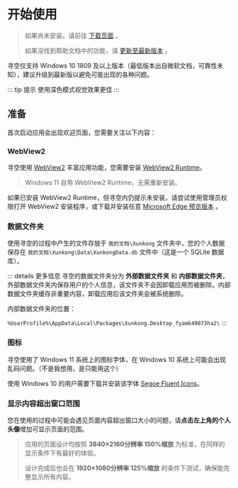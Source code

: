 # 开始使用

> 如果尚未安装，请前往 [下载页面](../../release/desktop/download.md) 。
> 
> 如果没找到帮助文档中的功能，请 [更新至最新版本](../../release/desktop/history/index.md) 。

寻空仅支持 Windows 10 1809 及以上版本（最低版本出自微软文档，可靠性未知），建议升级到最新版以避免可能出现的各种问题。

::: tip 提示
使用深色模式视觉效果更佳
:::

## 准备

首次启动应用会出现欢迎页面，您需要关注以下内容：

### WebView2

寻空使用 [WebView2](https://docs.microsoft.com/microsoft-edge/webview2/) 丰富应用功能，您需要安装 [WebView2 Runtime](https://go.microsoft.com/fwlink/p/?LinkId=2124703)。

> Windows 11 自带 WebView2 Runtime，无需重新安装。

如果已安装 WebView2 Runtime，但寻空内仍提示未安装，请尝试使用管理员权限打开 WebView2 安装程序，或下载并安装任意 [Microsoft Edge 预览版本](https://www.microsoftedgeinsider.com/download) 。

### 数据文件夹

使用寻空的过程中产生的文件存放于 `我的文档\Xunkong` 文件夹中，您的个人数据保存在 `我的文档\Xunkong\Data\XunkongData.db` 文件中（这是一个 SQLite 数据库）。

::: details 更多信息
寻空的数据文件夹分为 **外部数据文件夹** 和 **内部数据文件夹**，外部数据文件夹内保存用户的个人信息，该文件夹不会因卸载应用而被删除。内部数据文件夹缓存非重要内容，卸载应用后该文件夹会被系统删除。

内部数据文件夹的位置：

`%UserProfile%\AppData\Local\Packages\Xunkong.Desktop_fyamk49073ha2\`
:::

### 图标

寻空使用了 Windows 11 系统上的图标字体，在 Windows 10 系统上可能会出现乱码问题。（不是我想用，是只能用这个）

使用 Windows 10 的用户需要下载并安装该字体 [Segoe Fluent Icons](https://file.xunkong.cc/download/font/Segoe%20Fluent%20Icons.ttf)。

### 显示内容超出窗口范围

您在使用的过程中可能会遇见页面内容超出窗口大小的问题，请**点击左上角的个人头像**增加可显示页面的范围。

> 应用的页面设计均按照 **3840×2160分辨率 150%缩放** 为标准，在同样的显示条件下有最好的体验。
> 
> 设计完成后也会在 **1920×1080分辨率 125%缩放** 的条件下测试，确保能完整显示所有内容。
